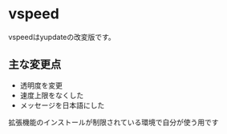 vspeed
======

vspeedはyupdateの改変版です。

## 主な変更点
- 透明度を変更
- 速度上限をなくした
- メッセージを日本語にした

拡張機能のインストールが制限されている環境で自分が使う用です
